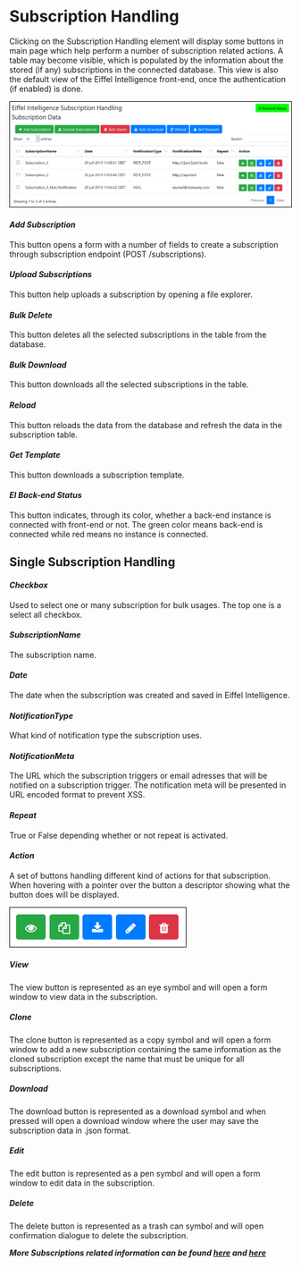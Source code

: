 # Subscription Handling

Clicking on the Subscription Handling element will display some buttons in main
page which help perform a number of subscription related actions. A table may
become visible, which is populated by the information about the stored (if any)
subscriptions in the connected database. This view is also the default view of
the Eiffel Intelligence front-end, once the authentication (if enabled) is done.

<kbd>
    <img style="border:1px solid black" src="images/subscription_overview.png"></img>
</kbd>

#### _Add Subscription_
This button opens a form with a number of fields to create a subscription
through subscription endpoint (POST /subscriptions).
#### _Upload Subscriptions_
This button help uploads a subscription by opening a file explorer.
#### _Bulk Delete_
This button deletes all the selected subscriptions in the table from the
database.
#### _Bulk Download_
This button downloads all the selected subscriptions in the table.
#### _Reload_
This button reloads the data from the database and refresh the data in the
subscription table.
#### _Get Template_
This button downloads a subscription template.
#### _EI Back-end Status_
This button indicates, through its color, whether a back-end instance is
connected with front-end or not. The green color means back-end is connected
while red means no instance is connected.

## Single Subscription Handling

#### _Checkbox_
Used to select one or many subscription for bulk usages. The top one is a
select all checkbox.
#### _SubscriptionName_
The subscription name.
#### _Date_
The date when the subscription was created and saved in Eiffel Intelligence.
#### _NotificationType_
What kind of notification type the subscription uses.
#### _NotificationMeta_
The URL which the subscription triggers or email adresses that will be notified on
a subscription trigger. The notification meta will be presented in URL encoded format to prevent XSS.
#### _Repeat_
True or False depending whether or not repeat is activated.
#### _Action_
A set of buttons handling different kind of actions for that subscription.
When hovering with a pointer over the button a descriptor showing what the button
does will be displayed.

<kbd>
    <img style="border:1px solid black" src="images/subscription_buttons.png"></img>
</kbd>

##### _View_
The view button is represented as an eye symbol and will open a form window to view data in
the subscription.
##### _Clone_
The clone button is represented as a copy symbol and will open a form window to add a new
subscription containing the same information as the cloned subscription except
the name that must be unique for all subscriptions.
##### _Download_
The download button is represented as a download symbol and when pressed will open a
download window where the user may save the subscription data in .json format.
##### _Edit_
The edit button is represented as a pen symbol and will open a form window to edit data in
the subscription.
##### _Delete_
The delete button is represented as a trash can symbol and will open confirmation dialogue
to delete the subscription.

**_More Subscriptions related information can be found [here](https://github.com/eiffel-community/eiffel-intelligence/tree/master/wiki/markdown/subscription-API.md) and [here](https://github.com/eiffel-community/eiffel-intelligence/tree/master/wiki/markdown/subscriptions.md)_**
